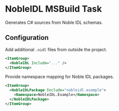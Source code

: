 # NobleIDL MSBuild Task

Generates C# sources from Noble IDL schemas.

## Configuration

Add additional `.nidl` files from outside the project.

```xml
<ItemGroup>
  <NobleIDL Include="..." />
</ItemGroup>
```


Provide namespace mapping for Noble IDL packages.

```xml
<ItemGroup>
  <NobleIDLPackage Include="nobleidl.example">
    <Namespace>NobleIDL.Example</Namespace>
  </NobleIDLPackage>
</ItemGroup>
```

